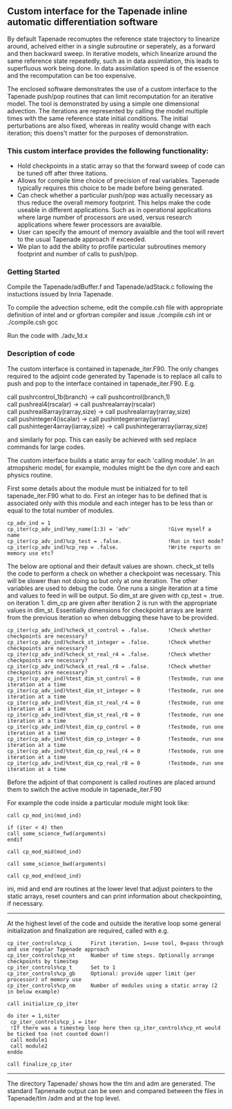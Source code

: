 ## Custom interface for the Tapenade inline automatic differentiation software

By default Tapenade recomuptes the reference state trajectory to linearize around, acheived either in a single subroutine or seperately, as a forward and then backward sweep. In iterative models, which linearize around the same reference state repeatedly, such as in data assimilation, this leads to superfluous work being done. In data assimilation speed is of the essence and the recomputation can be too expensive.

The enclosed software demonstrates the use of a custom interface to the Tapenade push/pop routines that can limit recomputation for an iterative model. The tool is demonstrated by using a simple one dimensional advection. The iterations are represented by calling the model multiple times with the same reference state initial conditions. The initial perturbations are also fixed, whereas in reality would change with each iteration; this doens't matter for the purposes of demonstration.

### This custom interface provides the following functionality:
* Hold checkpoints in a static array so that the forward sweep of code can be tuned off after three itations.
* Allows for compile time choice of precision of real variables. Tapenade typically requires this choice to be made before being generated.
* Can check whether a particular push/pop was actually necessary as thus reduce the overall memory footprint. This helps make the code useable in different applications. Such as in operational applications where large number of processors are used, versus research applications where fewer processors are avaialble.
* User can specify the amount of memory avaialble and the tool will revert to the usual Tapenade approach if exceeded.
* We plan to add the ability to profile particular subroutines memory footprint and number of calls to push/pop.

### Getting Started

Compile the Tapenade/adBuffer.f and Tapenade/adStack.c following the instuctions issued by Inria Tapenade.

To compile the advection scheme, edit the compile.csh file with appropriate definition of intel and or gfortran compiler and issue ./compile.csh int or ./compile.csh gcc

Run the code with ./adv_1d.x


### Description of code

The custom interface is contained in tapenade_iter.F90. The only changes required to the adjoint code generated by Tapenade is to replace all calls to push and pop to the interface contained in tapenade_iter.F90. E.g.

call pushrcontrol_1b(branch) -> call pushcontrol(branch,1)  
call pushreal4(rscalar) -> call pushrealarray(rscalar)  
call pushreal8array(rarray,size) -> call pushrealarray(rarray,size)  
call pushinteger4(iscalar) -> call pushintegerarray(iarray)  
call pushinteger4array(iarray,size) -> call pushintegerarray(iarray,size)  

and similarly for pop. This can easily be achieved with sed replace commands for large codes.

The custom interface builds a static array for each 'calling module'. In an atmopsheric model, for example, modules might be the dyn core and each physics routine. 

First some details about the module must be initialzed for to tell tapenade_iter.F90 what to do. First an integer has to be defined that is associated only with this module and each integer has to be less than or equal to the total number of modules.

```
cp_adv_ind = 1 
cp_iter(cp_adv_ind)%my_name(1:3) = 'adv'            !Give myself a name
cp_iter(cp_adv_ind)%cp_test = .false.               !Run in test mode?
cp_iter(cp_adv_ind)%cp_rep = .false.                !Write reports on memory use etc?
```

The below are optional and their default values are shown. check_st tells the code to perform a check on whether a checkpoint was necessary. This will be slower than not doing so but only at one iteration. The other variables are used to debug the code. One runs a single iteration at a time and values to feed in will be output. So dim_st are given with cp_test = .true. on iteration 1. dim_cp are given after iteration 2 is run with the appropriate values in dim_st. Essentially dimensions for checkpoint arrays are learnt from the previous iteration so when debugging these have to be provided.

```
cp_iter(cp_adv_ind)%check_st_control = .false.      !Check whether checkpoints are necessary?
cp_iter(cp_adv_ind)%check_st_integer = .false.      !Check whether checkpoints are necessary?
cp_iter(cp_adv_ind)%check_st_real_r4 = .false.      !Check whether checkpoints are necessary?
cp_iter(cp_adv_ind)%check_st_real_r8 = .false.      !Check whether checkpoints are necessary?
cp_iter(cp_adv_ind)%test_dim_st_control = 0         !Testmode, run one iteration at a time
cp_iter(cp_adv_ind)%test_dim_st_integer = 0         !Testmode, run one iteration at a time
cp_iter(cp_adv_ind)%test_dim_st_real_r4 = 0         !Testmode, run one iteration at a time
cp_iter(cp_adv_ind)%test_dim_st_real_r8 = 0         !Testmode, run one iteration at a time
cp_iter(cp_adv_ind)%test_dim_cp_control = 0         !Testmode, run one iteration at a time
cp_iter(cp_adv_ind)%test_dim_cp_integer = 0         !Testmode, run one iteration at a time
cp_iter(cp_adv_ind)%test_dim_cp_real_r4 = 0         !Testmode, run one iteration at a time
cp_iter(cp_adv_ind)%test_dim_cp_real_r8 = 0         !Testmode, run one iteration at a time
```


Before the adjoint of that component is called routines are placed around them to switch the active module in tapenade_iter.F90

For example the code inside a particular module might look like:
```
call cp_mod_ini(mod_ind)

if (iter < 4) then
call some_science_fwd(arguments)
endif

call cp_mod_mid(mod_ind)

call some_science_bwd(arguments)

call cp_mod_end(mod_ind)
```
ini, mid and end are routines at the lower level that adjust pointers to the static arrays, reset counters and can print information about checkpointing, if necessary.


--------------

At the highest level of the code and outside the iterative loop some general initialization and finalization are required, called with e.g.
```
cp_iter_controls%cp_i      First iteration, 1=use tool, 0=pass through and use regular Tapenade approach
cp_iter_controls%cp_nt     Number of time steps. Optionally arrange checkpoints by timestep
cp_iter_controls%cp_t      Set to 1
cp_iter_controls%cp_gb     Optional: provide upper limit (per processor) of memory use
cp_iter_controls%cp_nm     Number of modules using a static array (2 in below example)

call initialize_cp_iter

do iter = 1,niter
 cp_iter_controls%cp_i = iter
 !If there was a timestep loop here then cp_iter_controls%cp_nt would be ticked too (not counted down!)
 call module1
 call module2
enddo

call finalize_cp_iter
```

--------------

The directory Tapenade/ shows how the tlm and adm are generated. The standard Tapnenade output can be seen and compared between the files in Tapenade/tlm /adm and at the top level.

